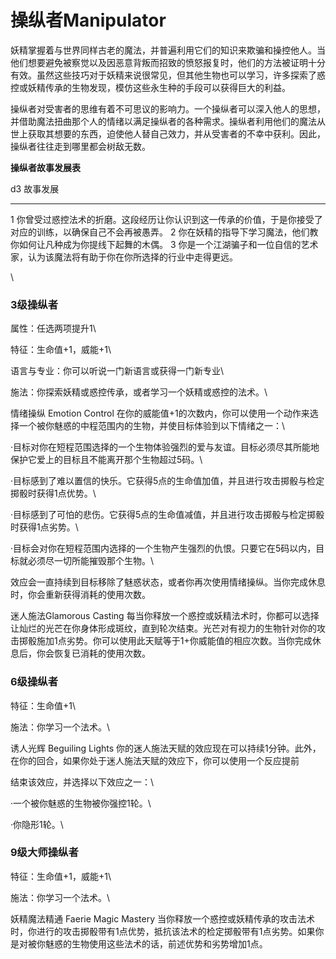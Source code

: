 # 操纵者Manipulator 

妖精掌握着与世界同样古老的魔法，并普遍利用它们的知识来欺骗和操控他人。当他们想要避免被察觉以及因恶意背叛而招致的愤怒报复时，他们的方法被证明十分有效。虽然这些技巧对于妖精来说很常见，但其他生物也可以学习，许多探索了惑控或妖精传承的生物发现，模仿这些永生种的手段可以获得巨大的利益。

操纵者对受害者的思维有着不可思议的影响力。一个操纵者可以深入他人的思想，并借助魔法扭曲那个人的情绪以满足操纵者的各种需求。操纵者利用他们的魔法从世上获取其想要的东西，迫使他人替自己效力，并从受害者的不幸中获利。因此，操纵者往往走到哪里都会树敌无数。

**操纵者故事发展表**

  d3   故事发展
  ---- ------------------------------------------------------------------------------------------------------------
  1    你曾受过惑控法术的折磨。这段经历让你认识到这一传承的价值，于是你接受了对应的训练，以确保自己不会再被愚弄。
  2    你在妖精的指导下学习魔法，他们教你如何让凡种成为你提线下起舞的木偶。
  3    你是一个江湖骗子和一位自信的艺术家，认为该魔法将有助于你在你所选择的行业中走得更远。

\

### 3级操纵者 

属性：任选两项提升1\

特征：生命值+1，威能+1\

语言与专业：你可以听说一门新语言或获得一门新专业\

施法：你探索妖精或惑控传承，或者学习一个妖精或惑控的法术。\

情绪操纵 Emotion Control
在你的威能值+1的次数内，你可以使用一个动作来选择一个被你魅惑的中程范围内的生物，并使目标体验到以下情绪之一：\

·目标对你在短程范围选择的一个生物体验强烈的爱与友谊。目标必须尽其所能地保护它爱上的目标且不能离开那个生物超过5码。\

·目标感到了难以置信的快乐。它获得5点的生命值加值，并且进行攻击掷骰与检定掷骰时获得1点优势。\

·目标感到了可怕的悲伤。它获得5点的生命值减值，并且进行攻击掷骰与检定掷骰时获得1点劣势。\

·目标会对你在短程范围内选择的一个生物产生强烈的仇恨。只要它在5码以内，目标就必须尽一切所能摧毁那个生物。\

效应会一直持续到目标移除了魅惑状态，或者你再次使用情绪操纵。当你完成休息时，你会重新获得消耗的使用次数。

迷人施法Glamorous Casting
每当你释放一个惑控或妖精法术时，你都可以选择让灿烂的光芒在你身体形成斑纹，直到轮次结束。光芒对有视力的生物针对你的攻击掷骰施加1点劣势。你可以使用此天赋等于1+你威能值的相应次数。当你完成休息后，你会恢复已消耗的使用次数。

### 6级操纵者 

特征：生命值+1\

施法：你学习一个法术。\

诱人光辉 Beguiling Lights
你的迷人施法天赋的效应现在可以持续1分钟。此外，在你的回合，如果你处于迷人施法天赋的效应下，你可以使用一个反应提前

结束该效应，并选择以下效应之一：\

·一个被你魅惑的生物被你强控1轮。\

·你隐形1轮。\

### 9级大师操纵者 

特征：生命值+1，威能+1\

施法：你学习一个法术。\

妖精魔法精通 Faerie Magic Mastery
当你释放一个惑控或妖精传承的攻击法术时，你进行的攻击掷骰带有1点优势，抵抗该法术的检定掷骰带有1点劣势。如果你是对被你魅惑的生物使用这些法术的话，前述优势和劣势增加1点。
